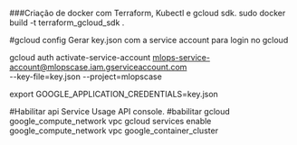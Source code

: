 ###Criação de docker com Terraform, Kubectl e gcloud sdk.
sudo docker build -t terraform_gcloud_sdk .

#gcloud config Gerar key.json com a service account para login no gcloud

gcloud auth activate-service-account mlops-service-account@mlopscase.iam.gserviceaccount.com \
 --key-file=key.json --project=mlopscase

export GOOGLE_APPLICATION_CREDENTIALS=key.json


#Habilitar api Service Usage API
console.
#babilitar gcloud google_compute_network vpc
gcloud services enable 
google_compute_network 
vpc
google_container_cluster